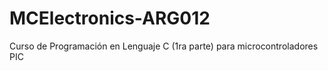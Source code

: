 MCElectronics-ARG012
====================

Curso de Programación en Lenguaje C (1ra parte) para microcontroladores PIC
